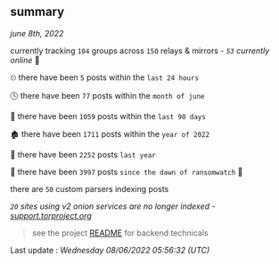 
## summary
_june 8th, 2022_

currently tracking `104` groups across `150` relays & mirrors - _`53` currently online_ 📡

⏲ there have been `5` posts within the `last 24 hours`

🕓 there have been `77` posts within the `month of june`

📅 there have been `1059` posts within the `last 90 days`

🏚 there have been `1711` posts within the `year of 2022`

🚀 there have been `2252` posts `last year`

🦕 there have been `3997` posts `since the dawn of ransomwatch` 🐣

there are `50` custom parsers indexing posts

_`20` sites using v2 onion services are no longer indexed - [support.torproject.org](https://support.torproject.org/onionservices/v2-deprecation/)_

> see the project [README](https://github.com/jmousqueton/ransomwatch#readme) for backend technicals



Last update : _Wednesday 08/06/2022 05:56:32 (UTC)_

